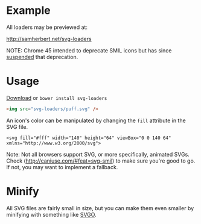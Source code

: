 Example
===========
All loaders may be previewed at:

http://samherbert.net/svg-loaders

NOTE: Chrome 45 intended to deprecate SMIL icons but has since [suspended](https://groups.google.com/a/chromium.org/forum/#!topic/blink-dev/5o0yiO440LM%5B126-150%5D) that deprecation.

Usage
===========
[Download](https://github.com/SamHerbert/SVG-Loaders/archive/master.zip) or `bower install svg-loaders`

```html
<img src="svg-loaders/puff.svg" />
```

An icon's color can be manipulated by changing the `fill` attribute in the SVG file.

```
<svg fill="#fff" width="140" height="64" viewBox="0 0 140 64" xmlns="http://www.w3.org/2000/svg">
```

Note: Not all browsers support SVG, or more specifically, animated SVGs. Check (http://caniuse.com/#feat=svg-smil) to make sure you're good to go. If not, you may want to implement a fallback.

Minify
===========
All SVG files are fairly small in size, but you can make them even smaller by minifying with something like [SVGO](https://github.com/svg/svgo).
